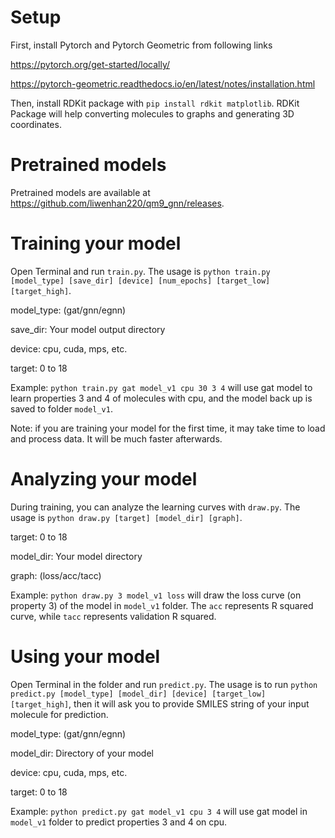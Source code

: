 # Setup

First, install Pytorch and Pytorch Geometric from following links

https://pytorch.org/get-started/locally/

https://pytorch-geometric.readthedocs.io/en/latest/notes/installation.html

Then, install RDKit package with `pip install rdkit matplotlib`. RDKit Package will help converting molecules to graphs and generating 3D coordinates.

# Pretrained models

Pretrained models are available at https://github.com/liwenhan220/qm9_gnn/releases.

# Training your model

Open Terminal and run `train.py`. The usage is `python train.py [model_type] [save_dir] [device] [num_epochs] [target_low] [target_high]`.

model_type: (gat/gnn/egnn)

save_dir: Your model output directory

device: cpu, cuda, mps, etc.

target: 0 to 18

Example: `python train.py gat model_v1 cpu 30 3 4` will use gat model to learn properties 3 and 4 of molecules with cpu, and the model back up is saved to folder `model_v1`.

Note: if you are training your model for the first time, it may take time to load and process data. It will be much faster afterwards.

# Analyzing your model
During training, you can analyze the learning curves with `draw.py`. The usage is `python draw.py [target] [model_dir] [graph]`.

target: 0 to 18

model_dir: Your model directory

graph: (loss/acc/tacc)

Example: `python draw.py 3 model_v1 loss` will draw the loss curve (on property 3) of the model in `model_v1` folder. The `acc` represents R squared curve, while `tacc` represents validation R squared.

# Using your model

Open Terminal in the folder and run `predict.py`. The usage is to run `python predict.py [model_type] [model_dir] [device] [target_low] [target_high]`, then it will ask you to provide SMILES string of your input molecule for prediction.

model_type: (gat/gnn/egnn)

model_dir: Directory of your model

device: cpu, cuda, mps, etc.

target: 0 to 18

Example: `python predict.py gat model_v1 cpu 3 4` will use gat model in `model_v1` folder to predict properties 3 and 4 on cpu.

